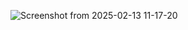 ![Screenshot from 2025-02-13 11-17-20](https://github.com/user-attachments/assets/d50e8ca5-0491-4151-a2bf-54a3ac34e5fc)

